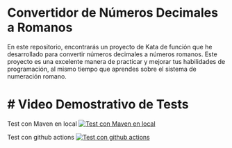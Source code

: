 # Convertidor de Números Decimales a Romanos
En este repositorio, encontrarás un proyecto de Kata de función que he desarrollado para convertir números decimales a números romanos. Este proyecto es una excelente manera de practicar y mejorar tus habilidades de programación, al mismo tiempo que aprendes sobre el sistema de numeración romano.

# #  Video Demostrativo de Tests
Test con Maven en local
[![Test con Maven en local](https://img.youtube.com/vi/DbuIFB2cHK4/0.jpg)](https://www.youtube.com/watch?v=DbuIFB2cHK4)

Test con github actions
[![Test con github actions](https://img.youtube.com/vi/HCGZyQmtgd0/0.jpg)](https://www.youtube.com/watch?v=HCGZyQmtgd0)
